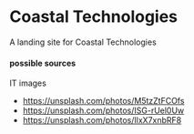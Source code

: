 # Coastal Technologies
A landing site for Coastal Technologies


#### possible sources
IT images
- https://unsplash.com/photos/M5tzZtFCOfs
- https://unsplash.com/photos/ISG-rUel0Uw
- https://unsplash.com/photos/IlxX7xnbRF8
